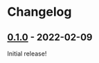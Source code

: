 # Changelog



## [0.1.0](https://github.com/Blobfolio/later_operator/releases/tag/v0.1.0) - 2022-02-09

Initial release!
